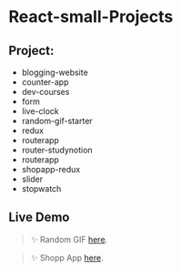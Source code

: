 # React-small-Projects

## Project:

- blogging-website
- counter-app
- dev-courses
- form
- live-clock
- random-gif-starter
- redux
- routerapp
- router-studynotion
- routerapp
- shopapp-redux
- slider
- stopwatch

## Live Demo

> ✨ Random GIF [here](https://gif-generator007.netlify.app/).

> ✨ Shopp App [here](https://shopapp007.onrender.com).
